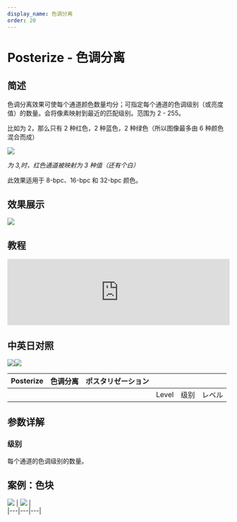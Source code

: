 ```yaml
---
display_name: 色调分离
order: 20
---
```


# Posterize - 色调分离

## 简述

色调分离效果可使每个通道颜色数量均分；可指定每个通道的色调级别（或亮度值）的数量。会将像素映射到最近的匹配级别。范围为 2 - 255。

比如为 2，那么只有 2 种红色，2 种蓝色，2 种绿色（所以图像最多由 6 种颜色混合而成）

![](https://cdn.yuelili.com/20220102010715.png)

_为 3,时，红色通道被映射为 3 种值（还有个白）_

此效果适用于 8-bpc、16-bpc 和 32-bpc 颜色。

## 效果展示

![](https://cdn.yuelili.com/20220102010608.png)

## 教程

<iframe src="https://player.bilibili.com/player.html?bvid=BV1e34y1X7Vj&page=58&high_quality=1" width="100%" allowfullscreen="allowfullscreen" frameborder="0"></iframe>

## 中英日对照

![](https://mir.yuelili.com/user/AE/effects/AE-Effects-Stylize-Posterize.png)![](https://mir.yuelili.com/user/AE/effects/AE-Effects-Stylize-Posterize_cn.png)

| Posterize | 色调分离 | ポスタリゼーション |       |      |        |
| --------- | -------- | ------------------ | ----- | ---- | ------ |
|           |          |                    | Level | 级别 | レベル |

## 参数详解

### 级别

每个通道的色调级别的数量。

## 案例：色块

![](https://cdn.yuelili.com/20220102010301.png) |
![](https://cdn.yuelili.com/20220102010334.png) |  
|---|---|---|
